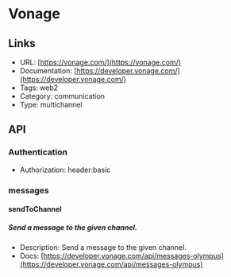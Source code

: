 # Vonage

## Links

* URL: [https://vonage.com/](https://vonage.com/)
* Documentation: [https://developer.vonage.com/](https://developer.vonage.com/)
* Tags: web2
* Category: communication
* Type: multichannel

## API

### Authentication

* Authorization: header:basic

### messages

#### sendToChannel

##### Send a message to the given channel.

* Description: Send a message to the given channel.
* Docs: [https://developer.vonage.com/api/messages-olympus](https://developer.vonage.com/api/messages-olympus)
